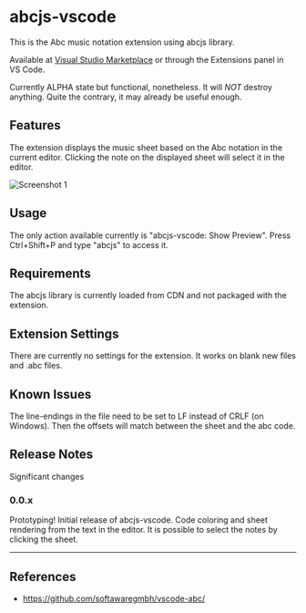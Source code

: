 # abcjs-vscode

This is the Abc music notation extension using abcjs library.

Available at [Visual Studio Marketplace](https://marketplace.visualstudio.com/items?itemName=alensiljak.abcjs-vscode) or through the Extensions panel in VS Code.

Currently ALPHA state but functional, nonetheless. It will *NOT* destroy anything. Quite the contrary, it may already be useful enough.

## Features

The extension displays the music sheet based on the Abc notation in the current editor.
Clicking the note on the displayed sheet will select it in the editor.

![Screenshot 1](https://imgur.com/v5y0qVB.png)

## Usage

The only action available currently is "abcjs-vscode: Show Preview".
Press Ctrl+Shift+P and type "abcjs" to access it.

## Requirements

The abcjs library is currently loaded from CDN and not packaged with the extension.

## Extension Settings

There are currently no settings for the extension. It works on blank new files and .abc files.

<!--
Include if your extension adds any VS Code settings through the `contributes.configuration` extension point.

For example:

This extension contributes the following settings:

* `myExtension.enable`: enable/disable this extension
* `myExtension.thing`: set to `blah` to do something
-->

## Known Issues

The line-endings in the file need to be set to LF instead of CRLF (on Windows). Then the offsets will match between the sheet and the abc code.

## Release Notes

Significant changes

### 0.0.x

Prototyping!
Initial release of abcjs-vscode.
Code coloring and sheet rendering from the text in the editor.
It is possible to select the notes by clicking the sheet.

--------------------------------------------------------------------------------------------------



## References

- https://github.com/softawaregmbh/vscode-abc/

<!--
Documentation:

- [vscode API](https://code.visualstudio.com/api)
- [Samples](https://github.com/Microsoft/vscode-extension-samples)
- Editor
  - [Custom Editor](https://code.visualstudio.com/api/extension-guides/custom-editors)
  - [Editing sample](https://github.com/microsoft/vscode-extension-samples/blob/master/document-editing-sample/src/extension.ts#L8-L20)
  - [Show Offset extension](https://github.com/ramya-rao-a/show-offset/blob/master/src/extension.ts)
- [Text Document Show Options](https://code.visualstudio.com/api/references/vscode-api#TextDocumentShowOptions)
- [Syntax](https://code.visualstudio.com/api/language-extensions/syntax-highlight-guide)
- [Publishing](https://code.visualstudio.com/api/working-with-extensions/publishing-extension)

-->
